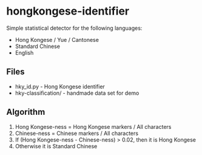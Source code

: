 # hongkongese-identifier

Simple statistical detector for the following languages:

* Hong Kongese / Yue / Cantonese
* Standard Chinese
* English

## Files

* hky_id.py - Hong Kongese identifier
* hky-classification/ - handmade data set for demo

## Algorithm

1. Hong Kongese-ness = Hong Kongese markers / All characters
2. Chinese-ness = Chinese markers / All characters
3. If (Hong Kongese-ness - Chinese-ness) > 0.02, then it is Hong Kongese
4. Otherwise it is Standard Chinese